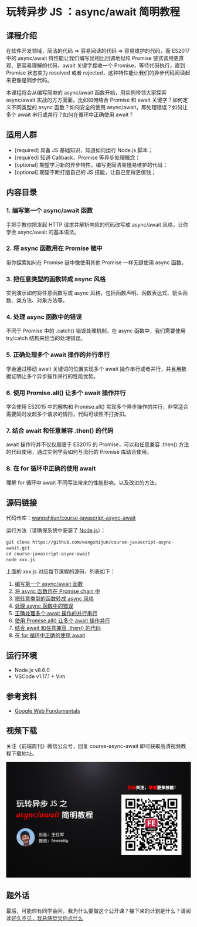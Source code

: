 # 玩转异步 JS ：async/await 简明教程

## 课程介绍

在软件开发领域，简洁的代码 => 容易阅读的代码 => 容易维护的代码，而 ES2017 中的 async/await 特性能让我们编写出相比回调地狱和 Promise 链式调用更直观、更容易理解的代码，await 关键字接收一个 Promise，等待代码执行，直到 Promise 状态变为 resolved 或者 rejected，这种特性能让我们的异步代码阅读起来更像是同步代码。

本课程将会从编写简单的 async/await 函数开始，用实例带领大家探索 async/await 实战的方方面面，比如如何结合 Promise 和 await 关键字？如何定义不同类型的 async 函数？如何安全的使用 async/await，即处理错误？如何让多个 await 串行或并行？如何在循环中正确使用 await？

## 适用人群

* [required] 具备 JS 基础知识，知道如何运行 Node.js 脚本；
* [required] 知道 Callback、Promise 等异步处理概念；
* [optional] 期望学习新的异步特性，编写更简洁易懂易维护的代码；
* [optional] 期望不断打磨自己的 JS 技能，让自己变得更值钱；

## 内容目录

### 1. 编写第一个 async/await 函数

手把手教你把发起 HTTP 请求并解析响应的代码改写成 async/await 风格，让你学会 async/await 的基本语法。

### 2. 将 async 函数用在 Promise 链中

带你探索如何在 Promise 链中像使用其他 Promise 一样无缝使用 async 函数。

### 3. 把任意类型的函数转成 async 风格

实例演示如何将任意函数写成 async 风格，包括函数声明、函数表达式、箭头函数、类方法、对象方法等。

### 4. 处理 async 函数中的错误

不同于 Promise 中的 .catch() 错误处理机制，在 async 函数中，我们需要使用 try/catch 结构来恰当的处理错误。

### 5. 正确处理多个 await 操作的并行串行

学会通过移动 await 关键词的位置实现多个 await 操作串行或者并行，并且用数据证明让多个异步操作并行的性能优势。

### 6. 使用 Promise.all() 让多个 await 操作并行

学会使用 ES2015 中的解构和 Promise.all() 实现多个异步操作的并行，非常适合需要同时发起多个请求的情形，代码可读性不打折扣。

### 7. 结合 await 和任意兼容 .then() 的代码

await 操作符并不仅仅局限于 ES2015 的 Promise，可以和任意兼容 .then() 方法的代码使用，通过实例学会如何与流行的 Promise 库结合使用。

### 8. 在 for 循环中正确的使用 await

理解 for 循环中 await 不同写法带来的性能影响，以及改进的方法。

## 源码链接

代码仓库：[wangshijun/course-javascript-async-await](https://github.com/wangshijun/course-javascript-async-await)

运行方法（请确保系统中安装了 [Node.js](https://nodejs.org/en/)）：

```shell
git clone https://github.com/wangshijun/course-javascript-async-await.git
cd course-javascript-async-await
node xxx.js
```

上面的 xxx.js 对应每节课程的源码，列表如下：

1. [编写第一个 async/await 函数](https://github.com/wangshijun/course-javascript-async-await/blob/master/01-first-async-await-function.js)
1. [将 async 函数用在 Promise chain 中](https://github.com/wangshijun/course-javascript-async-await/blob/master/02-use-async-function-as-Promise.js)
1. [把任意类型的函数转成 async 风格](https://github.com/wangshijun/course-javascript-async-await/blob/master/03-convert-any-function-into-async.js)
1. [处理 async 函数中的错误](https://github.com/wangshijun/course-javascript-async-await/blob/master/04-handling-errors-for-async.js)
1. [正确处理多个 await 操作的并行串行](https://github.com/wangshijun/course-javascript-async-await/blob/master/05-await-multiple-Promise-seq-or-concurrently.js)
1. [使用 Promise.all() 让多个 await 操作并行](https://github.com/wangshijun/course-javascript-async-await/blob/master/06-await-multiple-Promise-with-all.js)
1. [结合 await 和任意兼容 .then() 的代码](https://github.com/wangshijun/course-javascript-async-await/blob/master/07-use-await-with-any-thenable.js)
1. [在 for 循环中正确的使用 await](https://github.com/wangshijun/course-javascript-async-await/blob/master/08-await-in-loops.js)

## 运行环境

* Node.js v8.6.0
* VSCode v1.17.1 + Vim

## 参考资料

* [Google Web Fundamentals](https://developers.google.com/web/fundamentals/getting-started/primers/async-functions)

## 视频下载

关注《前端周刊》微信公众号，回复 course-async-await 即可获取高清视频教程下载地址。

![README.png](./README.png)

## 题外话

最后，可能你有同学会问，我为什么要做这个公开课？接下来的计划是什么？请阅读[好久不见，我总感觉欠你点什么](https://mp.weixin.qq.com/s/sH3jpHb7ry2_fF3OVrQ72Q)

